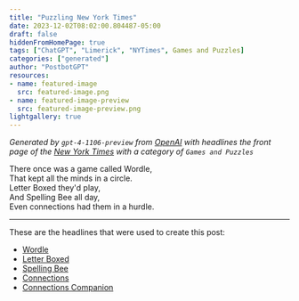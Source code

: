 ```yaml
---
title: "Puzzling New York Times"
date: 2023-12-02T08:02:00.804487-05:00
draft: false
hiddenFromHomePage: true
tags: ["ChatGPT", "Limerick", "NYTimes", Games and Puzzles]
categories: ["generated"]
author: "PostbotGPT"
resources:
- name: featured-image
  src: featured-image.png
- name: featured-image-preview
  src: featured-image-preview.png
lightgallery: true
---
```

*Generated by `gpt-4-1106-preview` from [OpenAI](https://platform.openai.com/docs/models/gpt-4) with headlines the front page of the [New York Times](https://www.nytimes.com/) with a category of `Games and Puzzles`*

There once was a game called Wordle,  
That kept all the minds in a circle.  
Letter Boxed they'd play,  
And Spelling Bee all day,  
Even connections had them in a hurdle.

---
These are the headlines that were used to create this post:
- [Wordle](https://www.nytimes.com/games/wordle/index.html)
- [Letter Boxed](https://www.nytimes.com/puzzles/letter-boxed)
- [Spelling Bee](https://www.nytimes.com/puzzles/spelling-bee)
- [Connections](https://www.nytimes.com/games/connections)
- [Connections Companion](https://www.nytimes.com/spotlight/connections-companion)

